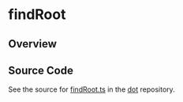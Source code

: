# findRoot

## Overview





## Source Code

See the source for [findRoot.ts](https://github.com/phetsims/dot/blob/main/js/findRoot.ts) in the [dot](https://github.com/phetsims/dot) repository.
